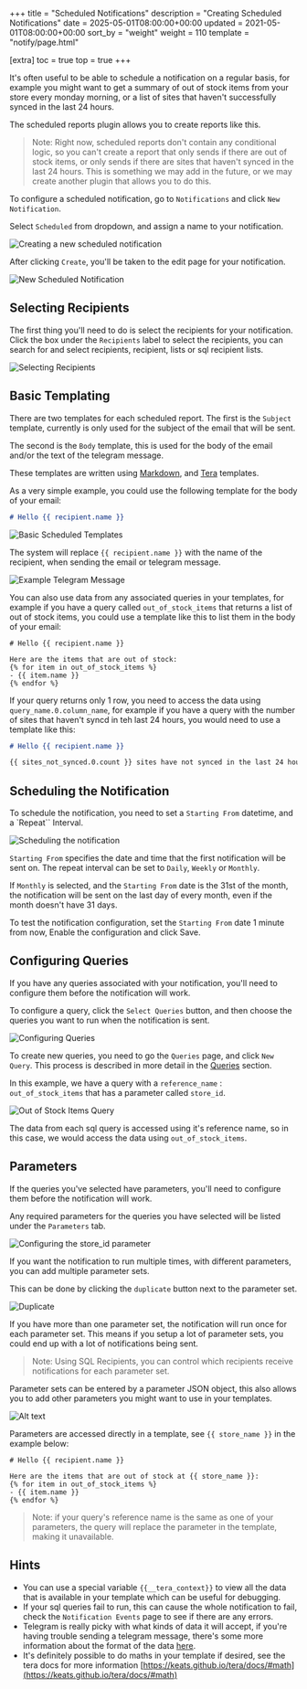 +++
title = "Scheduled Notifications"
description = "Creating Scheduled Notifications"
date = 2025-05-01T08:00:00+00:00
updated = 2021-05-01T08:00:00+00:00
sort_by = "weight"
weight = 110
template = "notify/page.html"

[extra]
toc = true
top = true
+++

It's often useful to be able to schedule a notification on a regular basis, for example you might want to get a summary of out of stock items from your store every monday morning, or a list of sites that haven't successfully synced in the last 24 hours.

The scheduled reports plugin allows you to create reports like this.

> Note: Right now, scheduled reports don't contain any conditional logic, so you can't create a report that only sends if there are out of stock items, or only sends if there are sites that haven't synced in the last 24 hours. This is something we may add in the future, or we may create another plugin that allows you to do this.

To configure a scheduled notification, go to `Notifications` and click `New Notification`.

Select `Scheduled` from dropdown, and assign a name to your notification.

![Creating a new scheduled notification](/notify/images/image.png)

After clicking `Create`, you'll be taken to the edit page for your notification.

![New Scheduled Notification](/notify/images/image-1.png)

## Selecting Recipients

The first thing you'll need to do is select the recipients for your notification.
Click the box under the `Recipients` label to select the recipients, you can search for and select recipients, recipient, lists or sql recipient lists.

![Selecting Recipients](/notify/images/image-2.png)

## Basic Templating

There are two templates for each scheduled report.
The first is the `Subject` template, currently is only used for the subject of the email that will be sent.

The second is the `Body` template, this is used for the body of the email and/or the text of the telegram message.

These templates are written using [Markdown](https://www.markdownguide.org/basic-syntax/), and [Tera](https://keats.github.io/tera/docs/) templates.

As a very simple example, you could use the following template for the body of your email:

```markdown
# Hello {{ recipient.name }}
```

![Basic Scheduled Templates](/notify/images/image-3.png)

The system will replace `{{ recipient.name }}` with the name of the recipient, when sending the email or telegram message.

![Example Telegram Message](/notify/images/image-5.png)

You can also use data from any associated queries in your templates, for example if you have a query called `out_of_stock_items` that returns a list of out of stock items, you could use a template like this to list them in the body of your email:

```
# Hello {{ recipient.name }}

Here are the items that are out of stock:
{% for item in out_of_stock_items %}
- {{ item.name }}
{% endfor %}
```

If your query returns only 1 row, you need to access the data using `query_name.0.column_name`, for example if you have a query with the number of sites that haven't syncd in teh last 24 hours, you would need to use a template like this:

```markdown
# Hello {{ recipient.name }}

{{ sites_not_synced.0.count }} sites have not synced in the last 24 hours!
```

## Scheduling the Notification

To schedule the notification, you need to set a `Starting From` datetime, and a `Repeat`` Interval.

![Scheduling the notification](/notify/images/image-4.png)

`Starting From` specifies the date and time that the first notification will be sent on.
The repeat interval can be set to `Daily`, `Weekly` or `Monthly`.

If `Monthly` is selected, and the `Starting From` date is the 31st of the month, the notification will be sent on the last day of every month, even if the month doesn't have 31 days.

To test the notification configuration, set the `Starting From` date 1 minute from now, Enable the configuration and click Save.

## Configuring Queries

If you have any queries associated with your notification, you'll need to configure them before the notification will work.

To configure a query, click the `Select Queries` button, and then choose the queries you want to run when the notification is sent.

![Configuring Queries](/notify/images/image-8.png)

To create new queries, you need to go the `Queries` page, and click `New Query`. This process is described in more detail in the [Queries](/notify/queries) section.

In this example, we have a query with a `reference_name` : `out_of_stock_items` that has a parameter called `store_id`.

![Out of Stock Items Query](/notify/images/image-7.png)

The data from each sql query is accessed using it's reference name, so in this case, we would access the data using `out_of_stock_items`.

## Parameters

If the queries you've selected have parameters, you'll need to configure them before the notification will work.

Any required parameters for the queries you have selected will be listed under the `Parameters` tab.

![Configuring the store_id parameter](/notify/images/image-9.png)

If you want the notification to run multiple times, with different parameters, you can add multiple parameter sets.

This can be done by clicking the `duplicate` button next to the parameter set.

![Duplicate](/notify/images/image-10.png)

If you have more than one parameter set, the notification will run once for each parameter set. This means if you setup a lot of parameter sets, you could end up with a lot of notifications being sent.

> Note: Using SQL Recipients, you can control which recipients receive notifications for each parameter set.

Parameter sets can be entered by a parameter JSON object, this also allows you to add other parameters you might want to use in your templates.

![Alt text](/notify/images/image-11.png)

Parameters are accessed directly in a template, see `{{ store_name }}` in the example below:

```
# Hello {{ recipient.name }}

Here are the items that are out of stock at {{ store_name }}:
{% for item in out_of_stock_items %}
- {{ item.name }}
{% endfor %}
```

> Note: if your query's reference name is the same as one of your parameters, the query will replace the parameter in the template, making it unavailable.

## Hints

- You can use a special variable `{{__tera_context}}` to view all the data that is available in your template which can be useful for debugging.
- If your sql queries fail to run, this can cause the whole notification to fail, check the `Notification Events` page to see if there are any errors.
- Telegram is really picky with what kinds of data it will accept, if you're having trouble sending a telegram message, there's some more information about the format of the data [here](https://core.telegram.org/bots/api#markdownv2-style).
- It's definitely possible to do maths in your template if desired, see the tera docs for more information [https://keats.github.io/tera/docs/#math](https://keats.github.io/tera/docs/#math)
